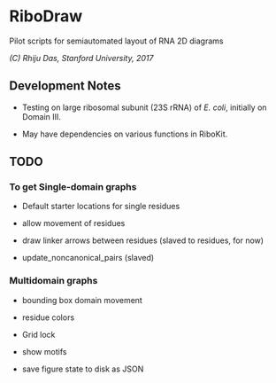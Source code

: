 # RiboDraw
Pilot scripts for semiautomated layout of RNA 2D diagrams

_(C) Rhiju Das, Stanford University, 2017_


## Development Notes

* Testing on large ribosomal subunit (23S rRNA) of _E. coli_, initially on Domain III.

* May have dependencies on various functions in RiboKit.


## TODO

### To get Single-domain graphs

* Default starter locations for single residues

* allow movement of residues

* draw linker arrows between residues (slaved to residues, for now)

* update_noncanonical_pairs (slaved)

### Multidomain graphs

* bounding box domain movement

* residue colors

* Grid lock



* show motifs

* save figure state to disk as JSON